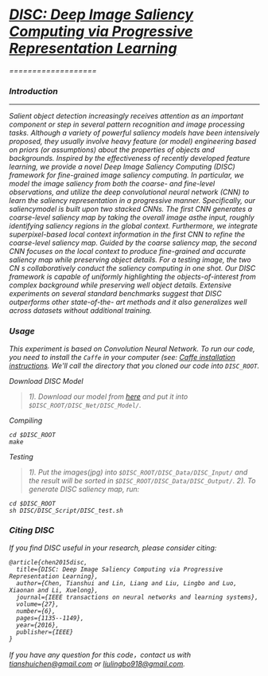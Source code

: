 # [<i>DISC: Deep Image Saliency Computing via Progressive Representation Learning][1]
===================

### Introduction
-----------
Salient object detection increasingly receives attention as an important component or step in several pattern recognition and image processing tasks. Although a variety of powerful saliency models have been intensively proposed, they usually involve heavy feature (or model) engineering based on priors (or assumptions) about the properties of objects and backgrounds. Inspired by the effectiveness of recently developed feature learning, we provide a novel Deep Image Saliency Computing (DISC) framework for fine-grained image saliency computing. In particular, we model the image saliency from both the coarse- and fine-level observations, and utilize the deep convolutional neural network (CNN) to learn the saliency representation in a progressive manner. Specifically, our saliencymodel is built upon two stacked CNNs. The first CNN generates a coarse-level saliency map by taking the overall image asthe input, roughly identifying saliency regions in the global context. Furthermore, we integrate superpixel-based local context information in the first CNN to refine the coarse-level saliency map. Guided by the coarse saliency map, the second CNN focuses on the local context to produce fine-grained and accurate saliency map while preserving object details. For a testing image, the two CN s collaboratively conduct the saliency computing in one shot. Our DISC framework is capable of uniformly highlighting the objects-of-interest from complex background while preserving well object details. Extensive experiments on several standard benchmarks suggest that DISC outperforms other state-of-the- art methods and it also generalizes well across datasets without additional training. 


### Usage
This experiment is based on Convolution Neural Network. To run our code, you need to install the `Caffe` in your computer  (see: [<i>Caffe installation instructions][2].
We'll call the directory that you cloned our code into `DISC_ROOT`.

Download DISC Model
>1). Download our model from [<i>here][3] and put it into `$DISC_ROOT/DISC_Net/DISC_Model/`.

Compiling
  ```Shell
  cd $DISC_ROOT
  make
  ```

Testing
>1). Put the images(jpg) into `$DISC_ROOT/DISC_Data/DISC_Input/` and the result will be sorted in `$DISC_ROOT/DISC_Data/DISC_Output/`.
>2). To generate DISC saliency map, run:
  ```Shell
  cd $DISC_ROOT
  sh DISC/DISC_Script/DISC_test.sh
  ```

### Citing DISC
If you find DISC useful in your research, please consider citing:

	@article{chen2015disc,
	  title={DISC: Deep Image Saliency Computing via Progressive Representation Learning},
	  author={Chen, Tianshui and Lin, Liang and Liu, Lingbo and Luo, Xiaonan and Li, Xuelong},
	  journal={IEEE transactions on neural networks and learning systems},
	  volume={27},
	  number={6},
	  pages={1135--1149},
	  year={2016},
	  publisher={IEEE}
	}


If you have any question for this code，contact us with tianshuichen@gmail.com or liulingbo918@gmail.com.



  [1]: http://vision.sysu.edu.cn/vision_sysu/wp-content/uploads/2015/12/TNNLS_DeepImSaliency.pdf
  [2]: http://caffe.berkeleyvision.org/installation.html
  [3]: http://pan.baidu.com/s/1mhUPf5Y

